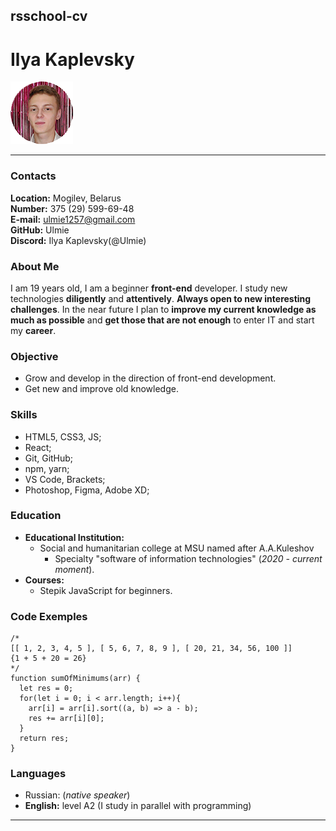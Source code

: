 ## rsschool-cv 

# Ilya Kaplevsky
![Фото](img/photo.png)

***

### Contacts
__Location:__ Mogilev, Belarus    
__Number:__ 375 (29) 599-69-48  
__E-mail:__ ulmie1257@gmail.com    
__GitHub:__ Ulmie   
__Discord:__ Ilya Kaplevsky(@Ulmie)  


### About Me

I am 19 years old, I am a beginner __front-end__ developer. I study new technologies __diligently__ and __attentively__. __Always open to new interesting challenges__. In the near future I plan to __improve my current knowledge as much as possible__ and __get those that are not enough__ to enter IT and start my __career__.


### Objective
- Grow and develop in the direction of front-end development.
- Get new and improve old knowledge.


### Skills
- HTML5, CSS3, JS;
- React;
- Git, GitHub;
- npm, yarn;
- VS Code, Brackets;
- Photoshop, Figma, Adobe XD;

### Education
- __Educational Institution:__
    - Social and humanitarian college at MSU named after A.A.Kuleshov
        - Specialty "software of information technologies"
        (_2020 - current moment_).
- __Courses:__ 
    - Stepik JavaScript for beginners.

### Code Exemples

```
/*
[[ 1, 2, 3, 4, 5 ], [ 5, 6, 7, 8, 9 ], [ 20, 21, 34, 56, 100 ]]
{1 + 5 + 20 = 26}
*/
function sumOfMinimums(arr) {
  let res = 0;
  for(let i = 0; i < arr.length; i++){   
    arr[i] = arr[i].sort((a, b) => a - b);
    res += arr[i][0];
  }
  return res;
}
```

### Languages
- Russian: (_native speaker_)
- __English:__ level A2 (I study in parallel with programming)

***